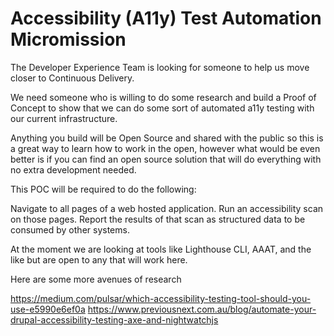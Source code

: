 # Accessibility (A11y) Test Automation Micromission

The Developer Experience Team is looking for someone to help us move closer to Continuous Delivery.

We need someone who is willing to do some research and build a Proof of Concept to show that we can do some sort of automated a11y testing with our current infrastructure.

Anything you build will be Open Source and shared with the public so this is a great way to learn how to work in the open, however what would be even better is if you can find an open source solution that will do everything with no extra development needed.

This POC will be required to do the following:

Navigate to all pages of a web hosted application.
Run an accessibility scan on those pages.
Report the results of that scan as structured data to be consumed by other systems.

At the moment we are looking at tools like Lighthouse CLI, AAAT, and the like but are open to any that will work here.

Here are some more avenues of research

https://medium.com/pulsar/which-accessibility-testing-tool-should-you-use-e5990e6ef0a
https://www.previousnext.com.au/blog/automate-your-drupal-accessibility-testing-axe-and-nightwatchjs
